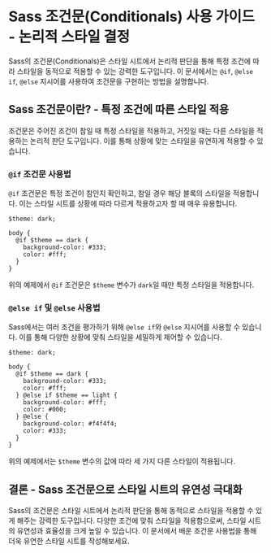 # Sass 조건문(Conditionals) 사용 가이드 - 논리적 스타일 결정

Sass의 조건문(Conditionals)은 스타일 시트에서 논리적 판단을 통해 특정 조건에 따라 스타일을 동적으로 적용할 수 있는 강력한 도구입니다. 이 문서에서는 `@if`, `@else if`, `@else` 지시어를 사용하여 조건문을 구현하는 방법을 설명합니다.

## Sass 조건문이란? - 특정 조건에 따른 스타일 적용

조건문은 주어진 조건이 참일 때 특정 스타일을 적용하고, 거짓일 때는 다른 스타일을 적용하는 논리적 판단 도구입니다. 이를 통해 상황에 맞는 스타일을 유연하게 적용할 수 있습니다.

### `@if` 조건문 사용법

`@if` 조건문은 특정 조건이 참인지 확인하고, 참일 경우 해당 블록의 스타일을 적용합니다. 이는 스타일 시트를 상황에 따라 다르게 적용하고자 할 때 매우 유용합니다.

```
$theme: dark;

body {
  @if $theme == dark {
    background-color: #333;
    color: #fff;
  }
}
```

위의 예제에서 `@if` 조건문은 `$theme` 변수가 `dark`일 때만 특정 스타일을 적용합니다.

### `@else if` 및 `@else` 사용법

Sass에서는 여러 조건을 평가하기 위해 `@else if`와 `@else` 지시어를 사용할 수 있습니다. 이를 통해 다양한 상황에 맞춰 스타일을 세밀하게 제어할 수 있습니다.

```
$theme: dark;

body {
  @if $theme == dark {
    background-color: #333;
    color: #fff;
  } @else if $theme == light {
    background-color: #fff;
    color: #000;
  } @else {
    background-color: #f4f4f4;
    color: #333;
  }
}
```

위의 예제에서는 `$theme` 변수의 값에 따라 세 가지 다른 스타일이 적용됩니다.

## 결론 - Sass 조건문으로 스타일 시트의 유연성 극대화

Sass의 조건문은 스타일 시트에서 논리적 판단을 통해 동적으로 스타일을 적용할 수 있게 해주는 강력한 도구입니다. 다양한 조건에 맞춰 스타일을 적용함으로써, 스타일 시트의 유연성과 효율성을 크게 높일 수 있습니다. 이 문서에서 배운 조건문 사용법을 통해 더욱 유연한 스타일 시트를 작성해보세요.
